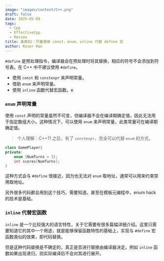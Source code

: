 ```yaml
---
image: "images/content/C++.png"
draft: false
date: 2025-05-09
tags:
  - Cpp
  - EffectiveCpp
  - Review
title: 条款02：尽量使用 const，enum，inline 代替 define 宏
author: Roser Han
---
```

`#define` 是预处理指令，编译器会在预处理时将其替换，相应的符号不会添加到符号表。在 C++ 中不建议使用 `#define`。

- 使用 `const` 和 `constexpr` 来声明常量。
- 借助 `enum` 来声明常量。
- 使用 `inline` 函数代替宏函数。e
### `enum` 声明常量

使用 `const` 声明的常量虽然不可变，但编译器不会在编译期确定值，因此无法用于指定数组大小。这种情况下，可以使用 `enum` 来声明常量，此类常量可在编译期确定值。

 > 个人理解：C++11 之后，有了 `constexpr`，完全可以代替 `enum` 的方式。
 
```cpp
class GamePlayer{
private:
	enum {NumTurns = 5};
	int scores[NumTurns];
} 
```

这种方式会与 `#define` 很接近，因为也无法对 `enum` 取地址，通常可以用来约束禁用取地址。

另外很多代码都会用到这个技巧，需要知道。甚至在模板元编程中，enum hack 的技术是基础。
### `inline` 代替宏函数

`inline` 是一个比较强大的语言特性，关于它需要有很多篇幅详细介绍。这里只需要知道它的其中一个用途，就是能够保留函数特性的基础上，实现与 `#define` 宏函数类似的效果，即代码替换。

但是这种代码替换是不确定的，真正是否进行替换由编译器决定。例如 `inline` 函数如果出现递归，则实际编译后不会对其进行展开。